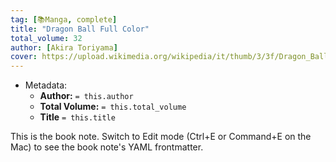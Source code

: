 ```yaml
---
tag: [📚Manga, complete]
title: "Dragon Ball Full Color"
total_volume: 32
author: [Akira Toriyama]
cover: https://upload.wikimedia.org/wikipedia/it/thumb/3/3f/Dragon_Ball_cover_1.jpg/1024px-Dragon_Ball_cover_1.jpg
---
```


- Metadata:
    - **Author:** `= this.author`
    - **Total Volume:** `= this.total_volume`
    - **Title** `= this.title`

This is the book note. Switch to Edit mode (Ctrl+E or Command+E on the Mac) to see the book note's YAML frontmatter.